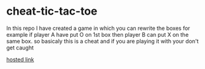 # cheat-tic-tac-toe
<p>In this repo I have created a game in which you can rewrite the boxes for example if player A have put O on 1st box then player B can put X on the same box. so basicaly this is a cheat and if you are playing it with your don't get caught</p>
<a href ="https://tic-tac-toe-by-himanshu.netlify.app/">hosted link </a>
